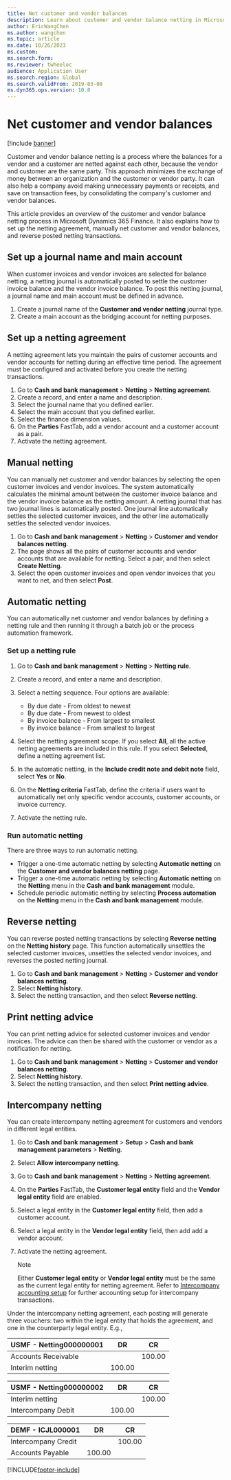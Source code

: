```yaml
---
title: Net customer and vendor balances 
description: Learn about customer and vendor balance netting in Microsoft Dynamics 365 Finance, including processes for setting up journal names and netting agreements. 
author: EricWangChen
ms.author: wangchen
ms.topic: article
ms.date: 10/26/2023
ms.custom:
ms.search.form: 
ms.reviewer: twheeloc
audience: Application User
ms.search.region: Global
ms.search.validFrom: 2019-03-08
ms.dyn365.ops.version: 10.0
---
```


# Net customer and vendor balances

[!include [banner](../includes/banner.md)]

Customer and vendor balance netting is a process where the balances for a vendor and a customer are netted against each other, because the vendor and customer are the same party. This approach minimizes the exchange of money between an organization and the customer or vendor party. It can also help a company avoid making unnecessary payments or receipts, and save on transaction fees, by consolidating the company's customer and vendor balances.

This article provides an overview of the customer and vendor balance netting process in Microsoft Dynamics 365 Finance. It also explains how to set up the netting agreement, manually net customer and vendor balances, and reverse posted netting transactions.


## Set up a journal name and main account

When customer invoices and vendor invoices are selected for balance netting, a netting journal is automatically posted to settle the customer invoice balance and the vendor invoice balance. To post this netting journal, a journal name and main account must be defined in advance.

1. Create a journal name of the **Customer and vendor netting** journal type.
2. Create a main account as the bridging account for netting purposes.

## Set up a netting agreement

A netting agreement lets you maintain the pairs of customer accounts and vendor accounts for netting during an effective time period. The agreement must be configured and activated before you create the netting transactions.

1. Go to **Cash and bank management** \> **Netting** \> **Netting agreement**.
2. Create a record, and enter a name and description.
3. Select the journal name that you defined earlier.
4. Select the main account that you defined earlier.
5. Select the finance dimension values.
6. On the **Parties** FastTab, add a vendor account and a customer account as a pair.
7. Activate the netting agreement.

## Manual netting

You can manually net customer and vendor balances by selecting the open customer invoices and vendor invoices. The system automatically calculates the minimal amount between the customer invoice balance and the vendor invoice balance as the netting amount. A netting journal that has two journal lines is automatically posted. One journal line automatically settles the selected customer invoices, and the other line automatically settles the selected vendor invoices.

1. Go to **Cash and bank management** \> **Netting** \> **Customer and vendor balances netting**.
2. The page shows all the pairs of customer accounts and vendor accounts that are available for netting. Select a pair, and then select **Create Netting**.
3. Select the open customer invoices and open vendor invoices that you want to net, and then select **Post**.

## Automatic netting

You can automatically net customer and vendor balances by defining a netting rule and then running it through a batch job or the process automation framework.

### Set up a netting rule

1. Go to **Cash and bank management** \> **Netting** \> **Netting rule**.
2. Create a record, and enter a name and description.
3. Select a netting sequence. Four options are available:

    - By due date - From oldest to newest
    - By due date - From newest to oldest
    - By invoice balance - From largest to smallest
    - By invoice balance - From smallest to largest

4. Select the netting agreement scope. If you select **All**, all the active netting agreements are included in this rule. If you select **Selected**, define a netting agreement list.
5. In the automatic netting, in the **Include credit note and debit note** field, select **Yes** or **No**.
6. On the **Netting criteria** FastTab, define the criteria if users want to automatically net only specific vendor accounts, customer accounts, or invoice currency.
7. Activate the netting rule.

### Run automatic netting

There are three ways to run automatic netting.

- Trigger a one-time automatic netting by selecting **Automatic netting** on the **Customer and vendor balances netting** page.
- Trigger a one-time automatic netting by selecting **Automatic netting** on the **Netting** menu in the **Cash and bank management** module.
- Schedule periodic automatic netting by selecting **Process automation** on the **Netting** menu in the **Cash and bank management** module.

## Reverse netting

You can reverse posted netting transactions by selecting **Reverse netting** on the **Netting history** page. This function automatically unsettles the selected customer invoices, unsettles the selected vendor invoices, and reverses the posted netting journal.

1. Go to **Cash and bank management** \> **Netting** \> **Customer and vendor balances netting**.
2. Select **Netting history**.
3. Select the netting transaction, and then select **Reverse netting**.

## Print netting advice

You can print netting advice for selected customer invoices and vendor invoices. The advice can then be shared with the customer or vendor as a notification for netting.

1. Go to **Cash and bank management** \> **Netting** \> **Customer and vendor balances netting**.
2. Select **Netting history**.
3. Select the netting transaction, and then select **Print netting advice**.

## Intercompany netting

You can create intercompany netting agreement for customers and vendors in different legal entities.

1. Go to **Cash and bank management** \> **Setup** \> **Cash and bank management parameters** \> **Netting**.
2. Select **Allow intercompany netting**.
3. Go to **Cash and bank management** \> **Netting** \> **Netting agreement**.
4. On the **Parties** FastTab, the **Customer legal entity** field and the **Vendor legal entity** field are enabled.
5. Select a legal entity in the **Customer legal entity** field, then add a customer account.
6. Select a legal entity in the **Vendor legal entity** field, then add add a vendor account.
7. Activate the netting agreement.
   
    > [!Note]
    > Either **Customer legal entity** or **Vendor legal entity** must be the same as the current legal entity for netting agreement.
    > Refer to [Intercompany accounting setup](https://learn.microsoft.com/en-us/dynamics365/finance/general-ledger/intercompany-accounting-setup) for further accounting setup for intercompany transactions.

Under the intercompany netting agreement, each posting will generate three vouchers: two within the legal entity that holds the agreement, and one in the counterparty legal entity.
E.g.,

| USMF - Netting000000001|    DR     |     CR      |
|------------------------|-----------|-------------|
| Accounts Receivable    |           |   100.00    |
| Interim netting        | 100.00    |             |

| USMF - Netting000000002|    DR     |     CR      |
|------------------------|-----------|-------------|
| Interim netting        |           |   100.00    |
| Intercompany Debit     | 100.00    |             |

| DEMF - ICJL000001      |    DR     |     CR      |
|------------------------|-----------|-------------|
| Intercompany Credit    |           |   100.00    |
| Accounts Payable       | 100.00    |             |

[!INCLUDE[footer-include](../../includes/footer-banner.md)]
